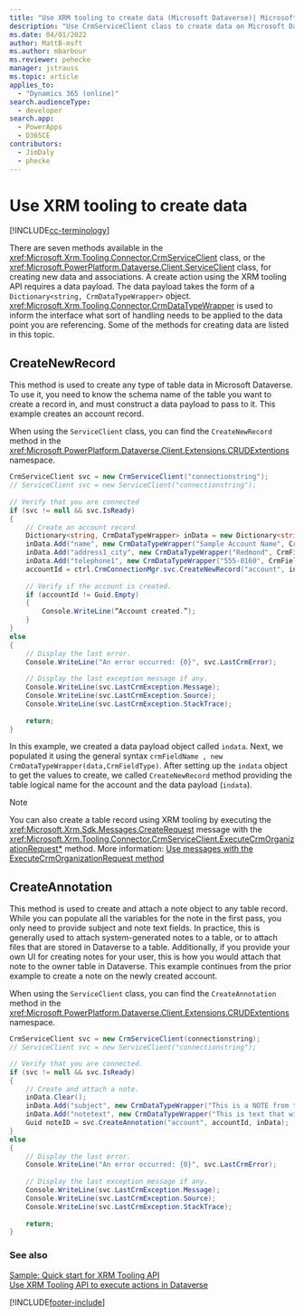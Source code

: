 ```yaml
---
title: "Use XRM tooling to create data (Microsoft Dataverse)| Microsoft Docs"
description: "Use CrmServiceClient class to create data on Microsoft Dataverse"
ms.date: 04/01/2022
author: MattB-msft
ms.author: mbarbour
ms.reviewer: pehecke
manager: jstrauss
ms.topic: article
applies_to: 
  - "Dynamics 365 (online)"
search.audienceType: 
  - developer
search.app: 
  - PowerApps
  - D365CE
contributors: 
  - JimDaly
  - phecke 
---
```

# Use XRM tooling to create data

[!INCLUDE[cc-terminology](../includes/cc-terminology.md)]

There are seven methods available in the <xref:Microsoft.Xrm.Tooling.Connector.CrmServiceClient> class, or the <xref:Microsoft.PowerPlatform.Dataverse.Client.ServiceClient> class, for creating new data and associations. A create action using the XRM tooling API requires a data payload. The data payload takes the form of a `Dictionary<string, CrmDataTypeWrapper>` object. <xref:Microsoft.Xrm.Tooling.Connector.CrmDataTypeWrapper> is used to inform the interface what sort of handling needs to be applied to the data point you are referencing. Some of the methods for creating data are listed in this topic.  
  
## CreateNewRecord  

This method is used to create any type of table data in Microsoft Dataverse. To use it, you need to know the schema name of the table you want to create a record in, and must construct a data payload to pass to it. This example creates an account record.

When using the `ServiceClient` class, you can find the `CreateNewRecord` method in the <xref:Microsoft.PowerPlatform.Dataverse.Client.Extensions.CRUDExtentions> namespace.

```csharp
CrmServiceClient svc = new CrmServiceClient("connectionstring");
// ServiceClient svc = new ServiceClient("connectionstring");
 
// Verify that you are connected  
if (svc != null && svc.IsReady)  
{  
    // Create an account record  
    Dictionary<string, CrmDataTypeWrapper> inData = new Dictionary<string, CrmDataTypeWrapper>();  
    inData.Add("name", new CrmDataTypeWrapper("Sample Account Name", CrmFieldType.String));  
    inData.Add("address1_city", new CrmDataTypeWrapper("Redmond", CrmFieldType.String));  
    inData.Add("telephone1", new CrmDataTypeWrapper("555-0160", CrmFieldType.String));  
    accountId = ctrl.CrmConnectionMgr.svc.CreateNewRecord("account", inData);  
  
    // Verify if the account is created.  
    if (accountId != Guid.Empty)  
    {  
        Console.WriteLine(“Account created.”);  
    }  
}  
else  
{  
    // Display the last error.  
    Console.WriteLine("An error occurred: {0}", svc.LastCrmError);  
  
    // Display the last exception message if any.   
    Console.WriteLine(svc.LastCrmException.Message);  
    Console.WriteLine(svc.LastCrmException.Source);  
    Console.WriteLine(svc.LastCrmException.StackTrace);  
  
    return;  
}  
```

In this example, we created a data payload object called `indata`. Next, we populated it using the general syntax `crmFieldName , new CrmDataTypeWrapper(data,CrmFieldType)`. After setting up the `indata` object to get the values to create, we called `CreateNewRecord` method providing the table logical name for the account and the data payload (`indata`).  
  
> [!NOTE]
> You can also create a table record using XRM tooling by executing the <xref:Microsoft.Xrm.Sdk.Messages.CreateRequest> message with the <xref:Microsoft.Xrm.Tooling.Connector.CrmServiceClient.ExecuteCrmOrganizationRequest*> method. More information: [Use messages with the ExecuteCrmOrganizationRequest method](use-messages-executecrmorganizationrequest-method.md)  
  
## CreateAnnotation
  
This method is used to create and attach a note object to any table record. While you can populate all the variables for the note in the first pass, you only need to provide subject and note text fields. In practice, this is generally used to attach system-generated notes to a table, or to attach files that are stored in Dataverse to a table. Additionally, if you provide your own UI for creating notes for your user, this is how you would attach that note to the owner table in Dataverse. This example continues from the prior example to create a note on the newly created account. 

When using the `ServiceClient` class, you can find the `CreateAnnotation` method in the <xref:Microsoft.PowerPlatform.Dataverse.Client.Extensions.CRUDExtentions> namespace.
  
```csharp
CrmServiceClient svc = new CrmServiceClient(connectionstring);  
// ServiceClient svc = new ServiceClient("connectionstring");

// Verify that you are connected.  
if (svc != null && svc.IsReady)  
{  
    // Create and attach a note.  
    inData.Clear();   
    inData.Add("subject", new CrmDataTypeWrapper("This is a NOTE from the API" , CrmFieldType.String));
    inData.Add("notetext", new CrmDataTypeWrapper("This is text that will go in the body of the note" , CrmFieldType.String));  
    Guid noteID = svc.CreateAnnotation("account", accountId, inData);  
}  
else  
{  
    // Display the last error.  
    Console.WriteLine("An error occurred: {0}", svc.LastCrmError);  
  
    // Display the last exception message if any.  
    Console.WriteLine(svc.LastCrmException.Message);  
    Console.WriteLine(svc.LastCrmException.Source);  
    Console.WriteLine(svc.LastCrmException.StackTrace);  
  
    return;  
}  
```  
  
### See also  

[Sample: Quick start for XRM Tooling API](sample-quick-start-xrm-tooling-api.md)<br />
[Use XRM Tooling API to execute actions in Dataverse](use-xrm-tooling-execute-actions.md)


[!INCLUDE[footer-include](../../../includes/footer-banner.md)]